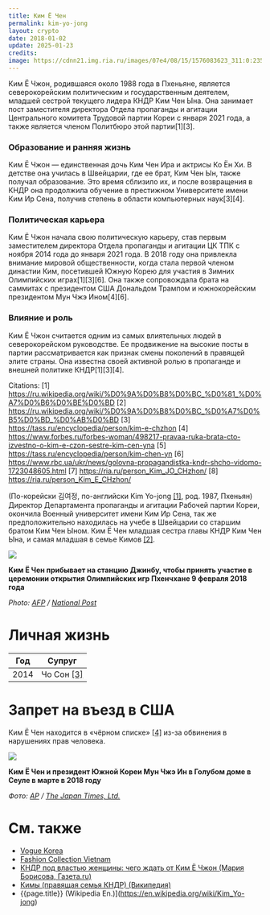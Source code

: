 ```yaml
---
title: Ким Ё Чен
permalink: kim-yo-jong
layout: crypto
date: 2018-01-02
update: 2025-01-23
credits:
image: https://cdnn21.img.ria.ru/images/07e4/08/15/1576083623_311:0:2359:2048_1280x0_80_0_0_399d09c3f1f8970c04985b9d33906c17.jpg
---
```


Ким Ё Чжон, родившаяся около 1988 года в Пхеньяне, является северокорейским политическим и государственным деятелем, младшей сестрой текущего лидера КНДР Ким Чен Ына. Она занимает пост заместителя директора Отдела пропаганды и агитации Центрального комитета Трудовой партии Кореи с января 2021 года, а также является членом Политбюро этой партии[1][3].

### Образование и ранняя жизнь
Ким Ё Чжон — единственная дочь Ким Чен Ира и актрисы Ко Ён Хи. В детстве она училась в Швейцарии, где ее брат, Ким Чен Ын, также получал образование. Это время сблизило их, и после возвращения в КНДР она продолжила обучение в престижном Университете имени Ким Ир Сена, получив степень в области компьютерных наук[3][4].

### Политическая карьера
Ким Ё Чжон начала свою политическую карьеру, став первым заместителем директора Отдела пропаганды и агитации ЦК ТПК с ноября 2014 года до января 2021 года. В 2018 году она привлекла внимание мировой общественности, когда стала первой членом династии Ким, посетившей Южную Корею для участия в Зимних Олимпийских играх[1][3][6]. Она также сопровождала брата на саммитах с президентом США Дональдом Трампом и южнокорейским президентом Мун Чжэ Ином[4][6].

### Влияние и роль
Ким Ё Чжон считается одним из самых влиятельных людей в северокорейском руководстве. Ее продвижение на высокие посты в партии рассматривается как признак смены поколений в правящей элите страны. Она известна своей активной ролью в пропаганде и внешней политике КНДР[1][3][4].

Citations:
[1] https://ru.wikipedia.org/wiki/%D0%9A%D0%B8%D0%BC_%D0%81_%D0%A7%D0%B6%D0%BE%D0%BD
[2] https://ru.wikipedia.org/wiki/%D0%9A%D0%B8%D0%BC_%D0%A7%D0%B5%D0%BD_%D0%AB%D0%BD
[3] https://tass.ru/encyclopedia/person/kim-e-chzhon
[4] https://www.forbes.ru/forbes-woman/498217-pravaa-ruka-brata-cto-izvestno-o-kim-e-czon-sestre-kim-cen-yna
[5] https://tass.ru/encyclopedia/person/kim-chen-yn
[6] https://www.rbc.ua/ukr/news/golovna-propagandistka-kndr-shcho-vidomo-1723048605.html
[7] https://ria.ru/person_Kim_JO_CHzhon/
[8] https://ria.ru/person_Kim_E_CHzhon/

(По-корейски 김여정, по-английски Kim Yo-jong <span id="a1">[\[1\]](#f1)</span>, род. 1987, Пхеньян) Директор Департамента пропаганды и агитации Рабочей партии Кореи, окончила Военный университет имени Ким Ир Сена, так же предположительно находилась на учебе в Швейцарии со старшим братом Ким Чен Ыном. Ким Ё Чен младшая сестра главы КНДР Ким Чен Ына, и самая младшая в семье Кимов <span id="a2">[\[2\]](#f2).

![](https://nationalpostcom.files.wordpress.com/2018/02/north10.jpg)

**Ким Ё Чен прибывает на станцию Джинбу, чтобы принять участие в церемонии открытия Олимпийских игр Пхенчхане 9 февраля 2018 года**

*Photo: [AFP](afp) / [National Post](http://nationalpost.com/sports/olympics/kim-jong-uns-sister-is-the-most-powerful-woman-in-north-korea-and-a-vip-at-the-olympics)*

# Личная жизнь

|Год|Супруг|
|-|-|
|2014|Чо Сон <span id="a3">[\[3\]](#f3)</span>|

# Запрет на въезд в США

Ким Ё Чен находится в «чёрном списке» <span id="a4">[\[4\]](#f4)</span> из-за обвинения в нарушениях прав человека.

![](https://www.japantimes.co.jp/wp-content/uploads/2018/02/f-koranalysis-a-20180212-870x687.jpg)

**Ким Ё Чен и президент Южной Кореи Мун Чжэ Ин в Голубом доме в Сеуле в марте в 2018 году**

*Фото: [AP](ap) / [The Japan Times, Ltd.](https://www.japantimes.co.jp/news/2018/02/11/asia-pacific/politics-diplomacy-asia-pacific/divide-conquer-north-korean-charm-offensive-likely-exacerbate-fissures-u-s-alliance/#.WpxuUJO5vzY)*

# См. также

+ [Vogue Korea](vogue-korea)
+ [Fashion Collection Vietnam](fashion-collection-vietnam)
+ [КНДР под властью женщины: чего ждать от Ким Ё Чжон (Мария Борисова, Газета.ru)](https://www.gazeta.ru/lifestyle/style/2018/02/a_11650981.shtml)
+ [Кимы (правящая семья КНДР) (Википедия)](https://en.wikipedia.org/wiki/Кимы_(правящая_семья_КНДР))
+ {{page.title}} (Wikipedia En.)](https://en.wikipedia.org/wiki/Kim_Yo-jong)
